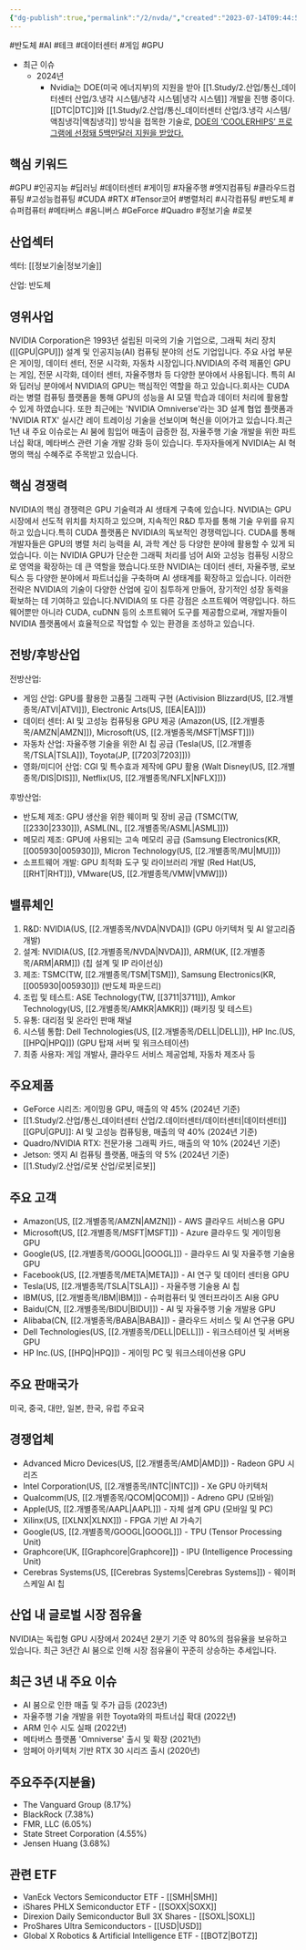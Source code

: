 ```yaml
---
{"dg-publish":true,"permalink":"/2/nvda/","created":"2023-07-14T09:44:57.206+09:00","updated":"2025-06-03T20:06:00.433+09:00"}
---
```


#반도체 #AI #테크 #데이터센터 #게임 #GPU 



- 최근 이슈
	- 2024년
		- Nvidia는 DOE(미국 에너지부)의 지원을 받아 [[1.Study/2.산업/통신_데이터센터 산업/3.냉각 시스템/냉각 시스템\|냉각 시스템]] 개발을 진행 중이다. [[DTC\|DTC]]와 [[1.Study/2.산업/통신_데이터센터 산업/3.냉각 시스템/액침냉각\|액침냉각]] 방식을 접목한 기술로, [DOE의 ‘COOLERHIPS’ 프로그램에 선정돼 5백만달러 지원을 받았다.](2.26_%20AI%20뜨거울수록%20좋아.pdf#page=26&selection=42,0,95,1&color=yellow)


## 핵심 키워드

#GPU #인공지능 #딥러닝 #데이터센터 #게이밍 #자율주행 #엣지컴퓨팅 #클라우드컴퓨팅 #고성능컴퓨팅 #CUDA #RTX #Tensor코어 #병렬처리 #시각컴퓨팅 #반도체 #슈퍼컴퓨터 #메타버스 #옴니버스 #GeForce #Quadro #정보기술 #로봇 

## 산업섹터

섹터: [[정보기술\|정보기술]]

산업: 반도체

## 영위사업

NVIDIA Corporation은 1993년 설립된 미국의 기술 기업으로, 그래픽 처리 장치([[GPU\|GPU]]) 설계 및 인공지능(AI) 컴퓨팅 분야의 선도 기업입니다. 주요 사업 부문은 게이밍, 데이터 센터, 전문 시각화, 자동차 시장입니다.NVIDIA의 주력 제품인 GPU는 게임, 전문 시각화, 데이터 센터, 자율주행차 등 다양한 분야에서 사용됩니다. 특히 AI와 딥러닝 분야에서 NVIDIA의 GPU는 핵심적인 역할을 하고 있습니다.회사는 CUDA라는 병렬 컴퓨팅 플랫폼을 통해 GPU의 성능을 AI 모델 학습과 데이터 처리에 활용할 수 있게 하였습니다. 또한 최근에는 'NVIDIA Omniverse'라는 3D 설계 협업 플랫폼과 'NVIDIA RTX' 실시간 레이 트레이싱 기술을 선보이며 혁신을 이어가고 있습니다.최근 1년 내 주요 이슈로는 AI 붐에 힘입어 매출이 급증한 점, 자율주행 기술 개발을 위한 파트너십 확대, 메타버스 관련 기술 개발 강화 등이 있습니다. 투자자들에게 NVIDIA는 AI 혁명의 핵심 수혜주로 주목받고 있습니다.

## 핵심 경쟁력

NVIDIA의 핵심 경쟁력은 GPU 기술력과 AI 생태계 구축에 있습니다. NVIDIA는 GPU 시장에서 선도적 위치를 차지하고 있으며, 지속적인 R&D 투자를 통해 기술 우위를 유지하고 있습니다.특히 CUDA 플랫폼은 NVIDIA의 독보적인 경쟁력입니다. CUDA를 통해 개발자들은 GPU의 병렬 처리 능력을 AI, 과학 계산 등 다양한 분야에 활용할 수 있게 되었습니다. 이는 NVIDIA GPU가 단순한 그래픽 처리를 넘어 AI와 고성능 컴퓨팅 시장으로 영역을 확장하는 데 큰 역할을 했습니다.또한 NVIDIA는 데이터 센터, 자율주행, 로보틱스 등 다양한 분야에서 파트너십을 구축하며 AI 생태계를 확장하고 있습니다. 이러한 전략은 NVIDIA의 기술이 다양한 산업에 깊이 침투하게 만들어, 장기적인 성장 동력을 확보하는 데 기여하고 있습니다.NVIDIA의 또 다른 강점은 소프트웨어 역량입니다. 하드웨어뿐만 아니라 CUDA, cuDNN 등의 소프트웨어 도구를 제공함으로써, 개발자들이 NVIDIA 플랫폼에서 효율적으로 작업할 수 있는 환경을 조성하고 있습니다.

## 전방/후방산업

전방산업:

- 게임 산업: GPU를 활용한 고품질 그래픽 구현 (Activision Blizzard(US, [[2.개별종목/ATVI\|ATVI]]), Electronic Arts(US, [[EA\|EA]]))
- 데이터 센터: AI 및 고성능 컴퓨팅용 GPU 제공 (Amazon(US, [[2.개별종목/AMZN\|AMZN]]), Microsoft(US, [[2.개별종목/MSFT\|MSFT]]))
- 자동차 산업: 자율주행 기술을 위한 AI 칩 공급 (Tesla(US, [[2.개별종목/TSLA\|TSLA]]), Toyota(JP, [[7203\|7203]]))
- 영화/미디어 산업: CGI 및 특수효과 제작에 GPU 활용 (Walt Disney(US, [[2.개별종목/DIS\|DIS]]), Netflix(US, [[2.개별종목/NFLX\|NFLX]]))

후방산업:

- 반도체 제조: GPU 생산을 위한 웨이퍼 및 장비 공급 (TSMC(TW, [[2330\|2330]]), ASML(NL, [[2.개별종목/ASML\|ASML]]))
- 메모리 제조: GPU에 사용되는 고속 메모리 공급 (Samsung Electronics(KR, [[005930\|005930]]), Micron Technology(US, [[2.개별종목/MU\|MU]]))
- 소프트웨어 개발: GPU 최적화 도구 및 라이브러리 개발 (Red Hat(US, [[RHT\|RHT]]), VMware(US, [[2.개별종목/VMW\|VMW]]))

## 밸류체인

1. R&D: NVIDIA(US, [[2.개별종목/NVDA\|NVDA]]) (GPU 아키텍처 및 AI 알고리즘 개발)
2. 설계: NVIDIA(US, [[2.개별종목/NVDA\|NVDA]]), ARM(UK, [[2.개별종목/ARM\|ARM]]) (칩 설계 및 IP 라이선싱)
3. 제조: TSMC(TW, [[2.개별종목/TSM\|TSM]]), Samsung Electronics(KR, [[005930\|005930]]) (반도체 파운드리)
4. 조립 및 테스트: ASE Technology(TW, [[3711\|3711]]), Amkor Technology(US, [[2.개별종목/AMKR\|AMKR]]) (패키징 및 테스트)
5. 유통: 대리점 및 온라인 판매 채널
6. 시스템 통합: Dell Technologies(US, [[2.개별종목/DELL\|DELL]]), HP Inc.(US, [[HPQ\|HPQ]]) (GPU 탑재 서버 및 워크스테이션)
7. 최종 사용자: 게임 개발사, 클라우드 서비스 제공업체, 자동차 제조사 등

## 주요제품

- GeForce 시리즈: 게이밍용 GPU, 매출의 약 45% (2024년 기준)
- [[1.Study/2.산업/통신_데이터센터 산업/2.데이터센터/데이터센터\|데이터센터]] [[GPU\|GPU]]: AI 및 고성능 컴퓨팅용, 매출의 약 40% (2024년 기준)
- Quadro/NVIDIA RTX: 전문가용 그래픽 카드, 매출의 약 10% (2024년 기준)
- Jetson: 엣지 AI 컴퓨팅 플랫폼, 매출의 약 5% (2024년 기준)
- [[1.Study/2.산업/로봇 산업/로봇\|로봇]]

## 주요 고객

- Amazon(US, [[2.개별종목/AMZN\|AMZN]]) - AWS 클라우드 서비스용 GPU
- Microsoft(US, [[2.개별종목/MSFT\|MSFT]]) - Azure 클라우드 및 게이밍용 GPU
- Google(US, [[2.개별종목/GOOGL\|GOOGL]]) - 클라우드 AI 및 자율주행 기술용 GPU
- Facebook(US, [[2.개별종목/META\|META]]) - AI 연구 및 데이터 센터용 GPU
- Tesla(US, [[2.개별종목/TSLA\|TSLA]]) - 자율주행 기술용 AI 칩
- IBM(US, [[2.개별종목/IBM\|IBM]]) - 슈퍼컴퓨터 및 엔터프라이즈 AI용 GPU
- Baidu(CN, [[2.개별종목/BIDU\|BIDU]]) - AI 및 자율주행 기술 개발용 GPU
- Alibaba(CN, [[2.개별종목/BABA\|BABA]]) - 클라우드 서비스 및 AI 연구용 GPU
- Dell Technologies(US, [[2.개별종목/DELL\|DELL]]) - 워크스테이션 및 서버용 GPU
- HP Inc.(US, [[HPQ\|HPQ]]) - 게이밍 PC 및 워크스테이션용 GPU

## 주요 판매국가

미국, 중국, 대만, 일본, 한국, 유럽 주요국

## 경쟁업체

- Advanced Micro Devices(US, [[2.개별종목/AMD\|AMD]]) - Radeon GPU 시리즈
- Intel Corporation(US, [[2.개별종목/INTC\|INTC]]) - Xe GPU 아키텍처
- Qualcomm(US, [[2.개별종목/QCOM\|QCOM]]) - Adreno GPU (모바일)
- Apple(US, [[2.개별종목/AAPL\|AAPL]]) - 자체 설계 GPU (모바일 및 PC)
- Xilinx(US, [[XLNX\|XLNX]]) - FPGA 기반 AI 가속기
- Google(US, [[2.개별종목/GOOGL\|GOOGL]]) - TPU (Tensor Processing Unit)
- Graphcore(UK, [[Graphcore\|Graphcore]]) - IPU (Intelligence Processing Unit)
- Cerebras Systems(US, [[Cerebras Systems\|Cerebras Systems]]) - 웨이퍼 스케일 AI 칩

## 산업 내 글로벌 시장 점유율

NVIDIA는 독립형 GPU 시장에서 2024년 2분기 기준 약 80%의 점유율을 보유하고 있습니다. 최근 3년간 AI 붐으로 인해 시장 점유율이 꾸준히 상승하는 추세입니다.

## 최근 3년 내 주요 이슈

- AI 붐으로 인한 매출 및 주가 급등 (2023년)
- 자율주행 기술 개발을 위한 Toyota와의 파트너십 확대 (2022년)
- ARM 인수 시도 실패 (2022년)
- 메타버스 플랫폼 'Omniverse' 출시 및 확장 (2021년)
- 암페어 아키텍처 기반 RTX 30 시리즈 출시 (2020년)

## 주요주주(지분율)

- The Vanguard Group (8.17%)
- BlackRock (7.38%)
- FMR, LLC (6.05%)
- State Street Corporation (4.55%)
- Jensen Huang (3.68%)

## 관련 ETF

- VanEck Vectors Semiconductor ETF - [[SMH\|SMH]]
- iShares PHLX Semiconductor ETF - [[SOXX\|SOXX]]
- Direxion Daily Semiconductor Bull 3X Shares - [[SOXL\|SOXL]]
- ProShares Ultra Semiconductors - [[USD\|USD]]
- Global X Robotics & Artificial Intelligence ETF - [[BOTZ\|BOTZ]]